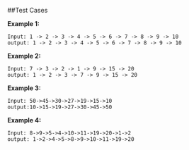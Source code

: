 ##Test Cases

**Example 1:**

```
Input: 1 -> 2 -> 3 -> 4 -> 5 -> 6 -> 7 -> 8 -> 9 -> 10
output: 1 -> 2 -> 3 -> 4 -> 5 -> 6 -> 7 -> 8 -> 9 -> 10
```

**Example 2:**

```
Input: 7 -> 3 -> 2 -> 1 -> 9 -> 15 -> 20
output: 1 -> 2 -> 3 -> 7 -> 9 -> 15 -> 20 
```

**Example 3:**

```
Input: 50->45->30->27->19->15->10
output:10->15->19->27->30->45->50
```

**Example 4:**

```
Input: 8->9->5->4->10->11->19->20->1->2
output: 1->2->4->5->8->9->10->11->19->20
```

